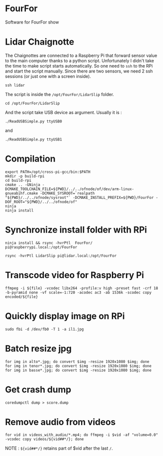 # FourFor

Software for FourFor show

# Lidar Chaignotte

The Chaignottes are connected to a Raspberry Pi that forward sensor value to the main computer thanks to a python script.
Unfortunately I didn't take the time to make script starts automatically.
So one need to `ssh` to the RPi and start the script manually.
Since there are two sensors, we need 2 ssh sessions (or just one with a screen inside). 

    ssh lidar

The script is inside the `/opt/FourFor/LidarSlip` folder.

    cd /opt/FourFor/LidarSlip
    
And the script take USB device as argument.
Usually it is : 

    ./ReadUSBSimple.py ttyUSB0

and 

    ./ReadUSBSimple.py ttyUSB1

# Compilation

    export PATH=/opt/cross-pi-gcc/bin:$PATH
    mkdir -p build-rpi
    cd build-rpi
    cmake .. -GNinja -DCMAKE_TOOLCHAIN_FILE=${PWD}/../../ofnode/of/dev/arm-linux-gnueabihf.cmake -DCMAKE_SYSROOT=`realpath "${PWD}/../../ofnode/sysroot"` -DCMAKE_INSTALL_PREFIX=${PWD}/FourFor -DOF_ROOT="${PWD}/../../ofnode/of"
    ninja
    ninja install

# Synchronize install folder with RPi

    ninja install && rsync -hvrPtl  FourFor/ pi@raspberrypi.local:/opt/FourFor

    rsync -hvrPtl LidarSlip pi@lidar.local:/opt/FourFor

# Transcode video for Raspberry Pi
    ffmpeg -i ${file} -vcodec libx264 -profile:v high -preset fast -crf 18 -b-pyramid none -vf scale=-1:720 -acodec ac3 -ab 1536k -scodec copy encoded/${file}

# Quickly display image on RPi
    sudo fbi -d /dev/fb0 -T 1 -a il1.jpg

# Batch resize jpg

	for img in alto*.jpg; do convert $img -resize 1920x1080 $img; done
	for img in tenor*.jpg; do convert $img -resize 1920x1080 $img; done
	for img in basse*.jpg; do convert $img -resize 1920x1080 $img; done

# Get crash dump 

    coredumpctl dump > score.dump

# Remove audio from videos

    for vid in videos_with_audio/*.mp4; do ffmpeg -i $vid -af "volume=0.0" -vcodec copy videos/${vid##*/}; done


NOTE : `${vid##*/}` retains part of $vid after the last `/`.